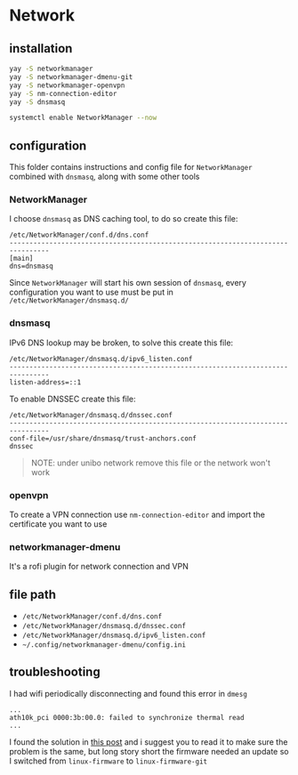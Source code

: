 # Network

## installation

```bash
yay -S networkmanager
yay -S networkmanager-dmenu-git
yay -S networkmanager-openvpn
yay -S nm-connection-editor
yay -S dnsmasq

systemctl enable NetworkManager --now
```

## configuration

This folder contains instructions and config file for `NetworkManager` combined
with `dnsmasq`, along with some other tools

### NetworkManager

I choose `dnsmasq` as DNS caching tool, to do so create this file:
```
/etc/NetworkManager/conf.d/dns.conf
--------------------------------------------------------------------------------
[main]
dns=dnsmasq
```

Since `NetworkManager` will start his own session of `dnsmasq`, every
configuration you want to use must be put in `/etc/NetworkManager/dnsmasq.d/`

### dnsmasq

IPv6 DNS lookup may be broken, to solve this create this file:
```
/etc/NetworkManager/dnsmasq.d/ipv6_listen.conf
--------------------------------------------------------------------------------
listen-address=::1
```

To enable DNSSEC create this file:
```
/etc/NetworkManager/dnsmasq.d/dnssec.conf
--------------------------------------------------------------------------------
conf-file=/usr/share/dnsmasq/trust-anchors.conf
dnssec
```
> NOTE: under unibo network remove this file or the network won't work

### openvpn

To create a VPN connection use `nm-connection-editor` and import the certificate
you want to use


### networkmanager-dmenu

It's a rofi plugin for network connection and VPN

## file path

- `/etc/NetworkManager/conf.d/dns.conf`
- `/etc/NetworkManager/dnsmasq.d/dnssec.conf`
- `/etc/NetworkManager/dnsmasq.d/ipv6_listen.conf`
- `~/.config/networkmanager-dmenu/config.ini`

## troubleshooting

I had wifi periodically disconnecting and found this error in `dmesg`
```
...
ath10k_pci 0000:3b:00.0: failed to synchronize thermal read
...
```

I found the solution in [this
post](https://bbs.archlinux.org/viewtopic.php?id=229808) and i suggest you to
read it to make sure the problem is the same, but long story short the firmware
needed an update so I switched from `linux-firmware` to `linux-firmware-git`
